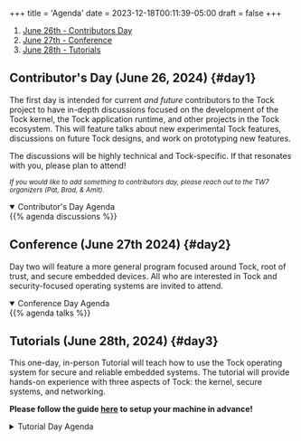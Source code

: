 +++
title = 'Agenda'
date = 2023-12-18T00:11:39-05:00
draft = false
+++

1. [June 26th - Contributors Day](#day1)
2. [June 27th - Conference](#day2)
3. [June 28th - Tutorials](#day3)


## Contributor's Day (June 26, 2024) {#day1}

The first day is intended for current _and future_ contributors to the Tock
project to have in-depth discussions focused on the development of the Tock
kernel, the Tock application runtime, and other projects in the Tock ecosystem.
This will feature talks about new experimental Tock features, discussions on
future Tock designs, and work on prototyping new features.

The discussions will be highly technical and Tock-specific. If that resonates
with you, please plan to attend!

<small>_If you would like to add something to contributors day, please reach
out to the TW7 organizers (Pat, Brad, & Amit)._</small>

<details open>
  <summary>Contributor's Day Agenda</summary>
{{% agenda discussions %}}
</details>

## Conference (June 27th 2024) {#day2}

Day two will feature a more general program focused around Tock, root of trust,
and secure embedded devices. All who are interested in Tock and security-focused
operating systems are invited to attend.

<details open>
  <summary>Conference Day Agenda</summary>
{{% agenda talks %}}
</details>



## Tutorials (June 28th, 2024) {#day3}

This one-day, in-person Tutorial will teach how to use the Tock operating
system for secure and reliable embedded systems. The tutorial will provide
hands-on experience with three aspects of Tock: the kernel, secure systems,
and networking.

**Please follow the guide [here](../tutorial/setup) to setup your machine in
advance!**

<details>
  <summary>Tutorial Day Agenda</summary>
<table>
  <tr>
    <th></th>
    <th>Joint</th>
    <th>Security Track (1242)<br />
    <small>Lead: Leon Schuermann</small></th>
    <th>Networking Track (1202)<br />
    <small>Lead: Tyler Potyondy</small></th>
  </tr>
  <tr>
    <td>8:10</td>
    <td><i>Continental Breakfast (1244)</i></td>
    <td></td>
    <td></td>
  </tr>
  <tr>
    <td>9:00</td>
    <td colspan="3">Welcome & Tock Introduction
    <small>(Livestreamed to both rooms)</small></td>
  </tr>
  <tr>
    <td>9:10</td>
    <td></td>
    <td>Computer Setup</td>
    <td>Computer Setup</td>
  </tr>
  <tr>
    <td>9:30</td>
    <td></td>
    <td>HOTP Introduction</td>
    <td>Thread Introduction</td>
  </tr>
  <tr>
    <td>9:50</td>
    <td colspan="3"><i>Coffee Break (1244)</i></td>
  </tr>
  <tr>
    <td>10:00</td>
    <td></td>
    <td>HOTP Userspace Application</td>
    <td>Thread Sensor App</td>
  </tr>
  <tr>
    <td>12:00</td>
    <td colspan="3"><i>Lunch Break (1244/Courtyard)</i></td>
  </tr>
  <tr>
    <td>13:00</td>
    <td></td>
    <td>HOTP Continued</td>
    <td>Thread Control App</td>
  </tr>
  <tr>
    <td>14:30</td>
    <td colspan="3"><i>Coffee Break (1244)</i></td>
  </tr>
  <tr>
    <td>14:45</td>
    <td></td>
    <td>Encryption Oracle</td>
    <td>Faults and Robustness</td>
  </tr>
  <tr>
    <td>16:15</td>
    <td colspan="3">Wrap-up and next steps</td>
  </tr>
  <tr>
    <td>16:30</td>
    <td class="break" colspan="3"><i>Event ends — See you next year!</i></td>
  </tr>
</table>
</details>
